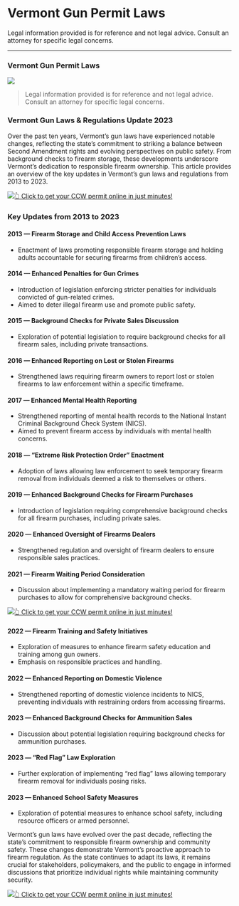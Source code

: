 # Vermont Gun Permit Laws

Legal information provided is for reference and not legal advice. Consult an attorney for specific legal concerns. 

* * *

### Vermont Gun Permit Laws

![](https://cdn-images-1.medium.com/max/800/1*qZxnGPLyqndKklf1fv5J6Q.png)

> Legal information provided is for reference and not legal advice. Consult an attorney for specific legal concerns.

### Vermont Gun Laws & Regulations Update 2023

Over the past ten years, Vermont’s gun laws have experienced notable changes, reflecting the state’s commitment to striking a balance between Second Amendment rights and evolving perspectives on public safety. From background checks to firearm storage, these developments underscore Vermont’s dedication to responsible firearm ownership. This article provides an overview of the key updates in Vermont’s gun laws and regulations from 2013 to 2023.

[![](https://cdn-images-1.medium.com/max/1200/1*aCmvRhaa5Xjz4zDZxHzAjg.png)](https://sndn.to/ccw)[👆 Click to get your CCW permit online in just minutes!](https://sndn.to/ccw)

### Key Updates from 2013 to 2023

#### 2013 — Firearm Storage and Child Access Prevention Laws

  * Enactment of laws promoting responsible firearm storage and holding adults accountable for securing firearms from children’s access.



#### 2014 — Enhanced Penalties for Gun Crimes

  * Introduction of legislation enforcing stricter penalties for individuals convicted of gun-related crimes.
  * Aimed to deter illegal firearm use and promote public safety.



#### 2015 — Background Checks for Private Sales Discussion

  * Exploration of potential legislation to require background checks for all firearm sales, including private transactions.



#### 2016 — Enhanced Reporting on Lost or Stolen Firearms

  * Strengthened laws requiring firearm owners to report lost or stolen firearms to law enforcement within a specific timeframe.



#### 2017 — Enhanced Mental Health Reporting

  * Strengthened reporting of mental health records to the National Instant Criminal Background Check System (NICS).
  * Aimed to prevent firearm access by individuals with mental health concerns.



#### 2018 — “Extreme Risk Protection Order” Enactment

  * Adoption of laws allowing law enforcement to seek temporary firearm removal from individuals deemed a risk to themselves or others.



#### 2019 — Enhanced Background Checks for Firearm Purchases

  * Introduction of legislation requiring comprehensive background checks for all firearm purchases, including private sales.



#### 2020 — Enhanced Oversight of Firearms Dealers

  * Strengthened regulation and oversight of firearm dealers to ensure responsible sales practices.



#### 2021 — Firearm Waiting Period Consideration

  * Discussion about implementing a mandatory waiting period for firearm purchases to allow for comprehensive background checks.


[![](https://cdn-images-1.medium.com/max/1200/1*TMCVgNoKp2NAtvLSAMkaJg.png)](https://sndn.to/ccw)[👆 Click to get your CCW permit online in just minutes!](https://sndn.to/ccw)

#### 2022 — Firearm Training and Safety Initiatives

  * Exploration of measures to enhance firearm safety education and training among gun owners.
  * Emphasis on responsible practices and handling.



#### 2022 — Enhanced Reporting on Domestic Violence

  * Strengthened reporting of domestic violence incidents to NICS, preventing individuals with restraining orders from accessing firearms.



#### 2023 — Enhanced Background Checks for Ammunition Sales

  * Discussion about potential legislation requiring background checks for ammunition purchases.



#### 2023 — “Red Flag” Law Exploration

  * Further exploration of implementing “red flag” laws allowing temporary firearm removal for individuals posing risks.



#### 2023 — Enhanced School Safety Measures

  * Exploration of potential measures to enhance school safety, including resource officers or armed personnel.



Vermont’s gun laws have evolved over the past decade, reflecting the state’s commitment to responsible firearm ownership and community safety. These changes demonstrate Vermont’s proactive approach to firearm regulation. As the state continues to adapt its laws, it remains crucial for stakeholders, policymakers, and the public to engage in informed discussions that prioritize individual rights while maintaining community security.

[![](https://cdn-images-1.medium.com/max/1200/1*UmVcdbz7GlGdNVJMx2tkag.png)](https://sndn.to/ccw)[👆 Click to get your CCW permit online in just minutes!](https://sndn.to/ccw)

